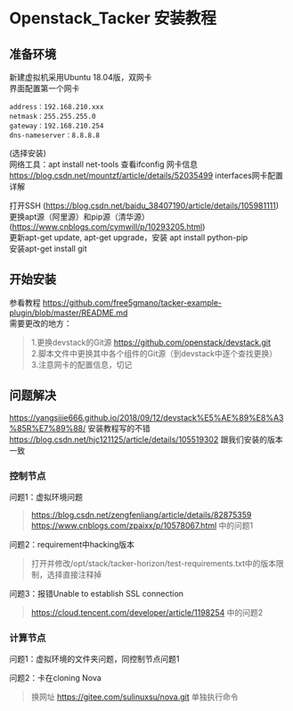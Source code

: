# Openstack_Tacker 安装教程
## 准备环境
新建虚拟机采用Ubuntu 18.04版，双网卡<br> 
界面配置第一个网卡 
```
address：192.168.210.xxx
netmask：255.255.255.0
gateway：192.168.210.254 
dns-nameserver：8.8.8.8 
```
(选择安装)<br>
网络工具：apt install net-tools 查看ifconfig 网卡信息<br>
https://blog.csdn.net/mountzf/article/details/52035499  interfaces网卡配置详解<br>

打开SSH (https://blog.csdn.net/baidu_38407190/article/details/105981111)<br>
更换apt源（阿里源）和pip源（清华源）(https://www.cnblogs.com/cymwill/p/10293205.html)<br>
更新apt-get update, apt-get upgrade，安装 apt install python-pip <br>
安装apt-get install git <br>
## 开始安装
参看教程 https://github.com/free5gmano/tacker-example-plugin/blob/master/README.md <br>
需要更改的地方：<br>
>1.更换devstack的Git源 https://github.com/openstack/devstack.git <br>
>2.脚本文件中更换其中各个组件的Git源（到devstack中逐个查找更换）<br>
>3.注意网卡的配置信息，切记<br>
## 问题解决
https://yangsijie666.github.io/2018/09/12/devstack%E5%AE%89%E8%A3%85R%E7%89%88/  安装教程写的不错<br>
https://blog.csdn.net/hjc121125/article/details/105519302 跟我们安装的版本一致<br>

### 控制节点
问题1：虚拟环境问题<br>
>https://blog.csdn.net/zengfenliang/article/details/82875359 <br>
>https://www.cnblogs.com/zpaixx/p/10578067.html 中的问题1 <br>

问题2：requirement中hacking版本<br>
>打开并修改/opt/stack/tacker-horizon/test-requirements.txt中的版本限制，选择直接注释掉<br>

问题3：报错Unable to establish SSL connection<br>
>https://cloud.tencent.com/developer/article/1198254 中的问题2<br>

### 计算节点
问题1：虚拟环境的文件夹问题，同控制节点问题1<br>

问题2：卡在cloning Nova<br>
>换网址 https://gitee.com/sulinuxsu/nova.git 单独执行命令<br>


